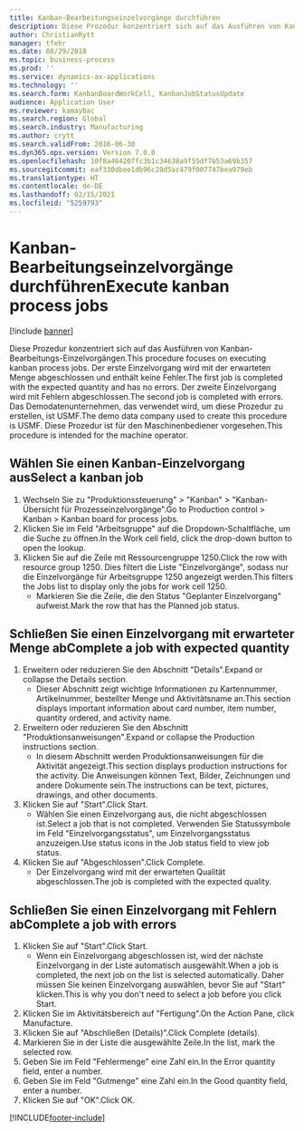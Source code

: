 ```yaml
---
title: Kanban-Bearbeitungseinzelvorgänge durchführen
description: Diese Prozedur konzentriert sich auf das Ausführen von Kanban-Bearbeitungs-Einzelvorgängen.
author: ChristianRytt
manager: tfehr
ms.date: 08/29/2018
ms.topic: business-process
ms.prod: ''
ms.service: dynamics-ax-applications
ms.technology: ''
ms.search.form: KanbanBoardWorkCell, KanbanJobStatusUpdate
audience: Application User
ms.reviewer: kamaybac
ms.search.region: Global
ms.search.industry: Manufacturing
ms.author: crytt
ms.search.validFrom: 2016-06-30
ms.dyn365.ops.version: Version 7.0.0
ms.openlocfilehash: 10f8a464207fc3b1c34638a9f55df7b53a69b357
ms.sourcegitcommit: eaf330dbee1db96c20d5ac479f007747bea079eb
ms.translationtype: HT
ms.contentlocale: de-DE
ms.lasthandoff: 02/15/2021
ms.locfileid: "5259793"
---
```

# <a name="execute-kanban-process-jobs"></a><span data-ttu-id="8f9bc-103">Kanban-Bearbeitungseinzelvorgänge durchführen</span><span class="sxs-lookup"><span data-stu-id="8f9bc-103">Execute kanban process jobs</span></span>

[!include [banner](../../includes/banner.md)]

<span data-ttu-id="8f9bc-104">Diese Prozedur konzentriert sich auf das Ausführen von Kanban-Bearbeitungs-Einzelvorgängen.</span><span class="sxs-lookup"><span data-stu-id="8f9bc-104">This procedure focuses on executing kanban process jobs.</span></span> <span data-ttu-id="8f9bc-105">Der erste Einzelvorgang wird mit der erwarteten Menge abgeschlossen und enthält keine Fehler.</span><span class="sxs-lookup"><span data-stu-id="8f9bc-105">The first job is completed with the expected quantity and has no errors.</span></span> <span data-ttu-id="8f9bc-106">Der zweite Einzelvorgang wird mit Fehlern abgeschlossen.</span><span class="sxs-lookup"><span data-stu-id="8f9bc-106">The second job is completed with errors.</span></span> <span data-ttu-id="8f9bc-107">Das Demodatenunternehmen, das verwendet wird, um diese Prozedur zu erstellen, ist USMF.</span><span class="sxs-lookup"><span data-stu-id="8f9bc-107">The demo data company used to create this procedure is USMF.</span></span> <span data-ttu-id="8f9bc-108">Diese Prozedur ist für den Maschinenbediener vorgesehen.</span><span class="sxs-lookup"><span data-stu-id="8f9bc-108">This procedure is intended for the machine operator.</span></span>


## <a name="select-a-kanban-job"></a><span data-ttu-id="8f9bc-109">Wählen Sie einen Kanban-Einzelvorgang aus</span><span class="sxs-lookup"><span data-stu-id="8f9bc-109">Select a kanban job</span></span>
1. <span data-ttu-id="8f9bc-110">Wechseln Sie zu "Produktionssteuerung" > "Kanban" > "Kanban-Übersicht für Prozesseinzelvorgänge".</span><span class="sxs-lookup"><span data-stu-id="8f9bc-110">Go to Production control > Kanban > Kanban board for process jobs.</span></span>
2. <span data-ttu-id="8f9bc-111">Klicken Sie im Feld "Arbeitsgruppe" auf die Dropdown-Schaltfläche, um die Suche zu öffnen.</span><span class="sxs-lookup"><span data-stu-id="8f9bc-111">In the Work cell field, click the drop-down button to open the lookup.</span></span>
3. <span data-ttu-id="8f9bc-112">Klicken Sie auf die Zeile mit Ressourcengruppe 1250.</span><span class="sxs-lookup"><span data-stu-id="8f9bc-112">Click the row with resource group 1250.</span></span> <span data-ttu-id="8f9bc-113">Dies filtert die Liste "Einzelvorgänge", sodass nur die Einzelvorgänge für Arbeitsgruppe 1250 angezeigt werden.</span><span class="sxs-lookup"><span data-stu-id="8f9bc-113">This filters the Jobs list to display only the jobs for work cell 1250.</span></span>
    * <span data-ttu-id="8f9bc-114">Markieren Sie die Zeile, die den Status "Geplanter Einzelvorgang" aufweist.</span><span class="sxs-lookup"><span data-stu-id="8f9bc-114">Mark the row that has the Planned job status.</span></span>  

## <a name="complete-a-job-with-expected-quantity"></a><span data-ttu-id="8f9bc-115">Schließen Sie einen Einzelvorgang mit erwarteter Menge ab</span><span class="sxs-lookup"><span data-stu-id="8f9bc-115">Complete a job with expected quantity</span></span>
1. <span data-ttu-id="8f9bc-116">Erweitern oder reduzieren Sie den Abschnitt "Details".</span><span class="sxs-lookup"><span data-stu-id="8f9bc-116">Expand or collapse the Details section.</span></span>
    * <span data-ttu-id="8f9bc-117">Dieser Abschnitt zeigt wichtige Informationen zu Kartennummer, Artikelnummer, bestellter Menge und Aktivitätsname an.</span><span class="sxs-lookup"><span data-stu-id="8f9bc-117">This section displays important information about card number, item number, quantity ordered, and activity name.</span></span>  
2. <span data-ttu-id="8f9bc-118">Erweitern oder reduzieren Sie den Abschnitt "Produktionsanweisungen".</span><span class="sxs-lookup"><span data-stu-id="8f9bc-118">Expand or collapse the Production instructions section.</span></span>
    * <span data-ttu-id="8f9bc-119">In diesem Abschnitt werden Produktionsanweisungen für die Aktivität angezeigt.</span><span class="sxs-lookup"><span data-stu-id="8f9bc-119">This section displays production instructions for the activity.</span></span> <span data-ttu-id="8f9bc-120">Die Anweisungen können Text, Bilder, Zeichnungen und andere Dokumente sein.</span><span class="sxs-lookup"><span data-stu-id="8f9bc-120">The instructions can be text, pictures, drawings, and other documents.</span></span>  
3. <span data-ttu-id="8f9bc-121">Klicken Sie auf "Start".</span><span class="sxs-lookup"><span data-stu-id="8f9bc-121">Click Start.</span></span>
    * <span data-ttu-id="8f9bc-122">Wählen Sie einen Einzelvorgang aus, die nicht abgeschlossen ist.</span><span class="sxs-lookup"><span data-stu-id="8f9bc-122">Select a job that is not completed.</span></span> <span data-ttu-id="8f9bc-123">Verwenden Sie Statussymbole im Feld "Einzelvorgangsstatus", um Einzelvorgangsstatus anzuzeigen.</span><span class="sxs-lookup"><span data-stu-id="8f9bc-123">Use status icons in the Job status field to view job status.</span></span>      
4. <span data-ttu-id="8f9bc-124">Klicken Sie auf "Abgeschlossen".</span><span class="sxs-lookup"><span data-stu-id="8f9bc-124">Click Complete.</span></span>
    * <span data-ttu-id="8f9bc-125">Der Einzelvorgang wird mit der erwarteten Qualität abgeschlossen.</span><span class="sxs-lookup"><span data-stu-id="8f9bc-125">The job is completed with the expected quality.</span></span>  

## <a name="complete-a-job-with-errors"></a><span data-ttu-id="8f9bc-126">Schließen Sie einen Einzelvorgang mit Fehlern ab</span><span class="sxs-lookup"><span data-stu-id="8f9bc-126">Complete a job with errors</span></span>
1. <span data-ttu-id="8f9bc-127">Klicken Sie auf "Start".</span><span class="sxs-lookup"><span data-stu-id="8f9bc-127">Click Start.</span></span>
    * <span data-ttu-id="8f9bc-128">Wenn ein Einzelvorgang abgeschlossen ist, wird der nächste Einzelvorgang in der Liste automatisch ausgewählt.</span><span class="sxs-lookup"><span data-stu-id="8f9bc-128">When a job is completed, the next job on the list is selected automatically.</span></span> <span data-ttu-id="8f9bc-129">Daher müssen Sie keinen Einzelvorgang auswählen, bevor Sie auf "Start" klicken.</span><span class="sxs-lookup"><span data-stu-id="8f9bc-129">This is why you don't need to select a job before you click Start.</span></span>  
2. <span data-ttu-id="8f9bc-130">Klicken Sie im Aktivitätsbereich auf "Fertigung".</span><span class="sxs-lookup"><span data-stu-id="8f9bc-130">On the Action Pane, click Manufacture.</span></span>
3. <span data-ttu-id="8f9bc-131">Klicken Sie auf "Abschließen (Details)".</span><span class="sxs-lookup"><span data-stu-id="8f9bc-131">Click Complete (details).</span></span>
4. <span data-ttu-id="8f9bc-132">Markieren Sie in der Liste die ausgewählte Zeile.</span><span class="sxs-lookup"><span data-stu-id="8f9bc-132">In the list, mark the selected row.</span></span>
5. <span data-ttu-id="8f9bc-133">Geben Sie im Feld "Fehlermenge" eine Zahl ein.</span><span class="sxs-lookup"><span data-stu-id="8f9bc-133">In the Error quantity field, enter a number.</span></span>
6. <span data-ttu-id="8f9bc-134">Geben Sie im Feld "Gutmenge" eine Zahl ein.</span><span class="sxs-lookup"><span data-stu-id="8f9bc-134">In the Good quantity field, enter a number.</span></span>
7. <span data-ttu-id="8f9bc-135">Klicken Sie auf "OK".</span><span class="sxs-lookup"><span data-stu-id="8f9bc-135">Click OK.</span></span>



[!INCLUDE[footer-include](../../../includes/footer-banner.md)]